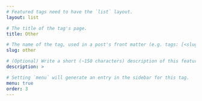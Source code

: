```yaml
---
# Featured tags need to have the `list` layout.
layout: list

# The title of the tag's page.
title: Other

# The name of the tag, used in a post's front matter (e.g. tags: [<slug>]).
slug: other

# (Optional) Write a short (~150 characters) description of this featured tag.
description: >

# Setting `menu` will generate an entry in the sidebar for this tag.
menu: true
order: 3
---
```

